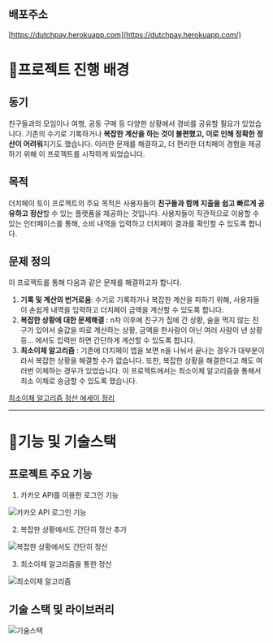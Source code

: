 
## 배포주소
[https://dutchpay.herokuapp.com](https://dutchpay.herokuapp.com/)

# 📌프로젝트 진행 배경
## 동기 
친구들과의 모임이나 여행, 공동 구매 등 다양한 상황에서 경비를 공유할 필요가 있었습니다. 기존의 수기로 기록하거나 **복잡한 계산을 하는 것이 불편했고, 이로 인해 정확한 정산이 어려워**지기도 했습니다. 이러한 문제를 해결하고, 더 편리한 더치페이 경험을 제공하기 위해 이 프로젝트를 시작하게 되었습니다.


## 목적
더치페이 토이 프로젝트의 주요 목적은 사용자들이 **친구들과 함께 지출을 쉽고 빠르게 공유하고 정산**할 수 있는 플랫폼을 제공하는 것입니다. 사용자들이 직관적으로 이용할 수 있는 인터페이스를 통해, 소비 내역을 입력하고 더치페이 결과를 확인할 수 있도록 합니다.


## 문제 정의 
이 프로젝트를 통해 다음과 같은 문제를 해결하고자 합니다.
1. **기록 및 계산의 번거로움**: 수기로 기록하거나 복잡한 계산을 피하기 위해, 사용자들이 손쉽게 내역을 입력하고 더치페이 금액을 계산할 수 있도록 합니다.
2. **복잡한 상황에 대한 문제해결** : n차 이후에 친구가 집에 간 상황, 술을 먹지 않는 친구가 있어서 술값을 따로 계산하는 상황, 금액을 한사람이 아닌 여러 사람이 낸 상황 등... 에서도 입력만 하면 간단하게 계산할 수 있도록 합니다.
3. **최소이체 알고리즘** : 기존에 더치페이 앱을 보면 n을 나눠서 끝나는 경우가 대부분이라서 복잡한 상황을 해결할 수가 없습니다. 또한, 복잡한 상황을 해결한다고 해도 여러번 이체하는 경우가 있었습니다. 이 프로젝트에서는 최소이체 알고리즘을 통해서 최소 이체로 송금할 수 있도록 했습니다.
   
[최소이체 알고리즘 정산 에세이 정리](https://github.com/sprae114/dutchPay/blob/master/정산에세이.md)

-----
# 📌기능 및 기술스택

## 프로젝트 주요 기능
1) 카카오 API를 이용한 로그인 기능

![카카오 API 로그인 기능](https://user-images.githubusercontent.com/52237184/233601648-5f2c7944-4250-4723-9f77-123f4f70ce6c.gif)


2) 복잡한 상황에서도 간단히 정산 추가

![복잡한 상황에서도 간단히 정산](https://user-images.githubusercontent.com/52237184/233601953-45d104d4-1796-4648-b0b2-2b70ddb18a2d.gif)


3) 최소이체 알고리즘을 통한 정산

![최소이체 알고리즘](https://user-images.githubusercontent.com/52237184/233601930-fb9df455-41ea-4744-be6a-bc9c59605a03.gif)


## 기술 스택 및 라이브러리
![기술스택](https://user-images.githubusercontent.com/52237184/233601936-a3244566-27cd-4177-be14-5f0e7fad5148.png)

